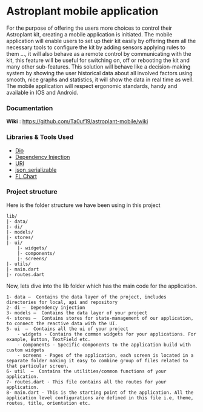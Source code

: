 # Astroplant mobile application

For the purpose of offering the users more choices to control their Astroplant kit, creating a mobile application is initiated.
The mobile application will enable users to set up their kit easily by offering them all the necessary tools to configure the kit by adding sensors applying rules to them …, it will also behave as a remote control by communicating with the kit, this feature will be useful for switching on, off or rebooting the kit and many other sub-features. This solution will behave like a decision-making system by showing the user historical data about all involved factors using smooth, nice graphs and statistics, it will show the data in real time as well. The mobile application will respect ergonomic standards, handy and available in IOS and Android.

### Documentation
**Wiki** : https://github.com/Ta0uf19/astroplant-mobile/wiki

### Libraries & Tools Used
* [Dio](https://github.com/flutterchina/dio)
* [Dependency Injection](https://github.com/fluttercommunity/get_it)
* [URI](https://github.com/google/uri.dart)
* [json_serializable](https://github.com/google/json_serializable.dart)
* [FL Chart](https://github.com/imaNNeoFighT/fl_chart)

### Project structure
Here is the folder structure we have been using in this project

```
lib/
|- data/
|- di/
|- models/
|- stores/
|- ui/
	|- widgets/
	|- components/
	|- screens/
|- utils/
|- main.dart
|- routes.dart
```

Now, lets dive into the lib folder which has the main code for the application.

```
1- data —  Contains the data layer of the project, includes directories for local, api and repository
2- di —  Dependency injection
3- models —  Contains the data layer of your project
4- stores —  Contains stores for state-management of our application, to connect the reactive data with the UI.
5- ui  —  Contains all the ui of your project
	- widgets - Contains the common widgets for your applications. For example, Button, TextField etc.
	- components - Specific components to the application build with custom widgets
	- screens - Pages of the application, each screen is located in a separate folder making it easy to combine group of files related to that particular screen. 
6- util  —  Contains the utilities/common functions of your application.
7- routes.dart - This file contains all the routes for your application.
8- main.dart - This is the starting point of the application. All the application level configurations are defined in this file i.e, theme, routes, title, orientation etc.
```
